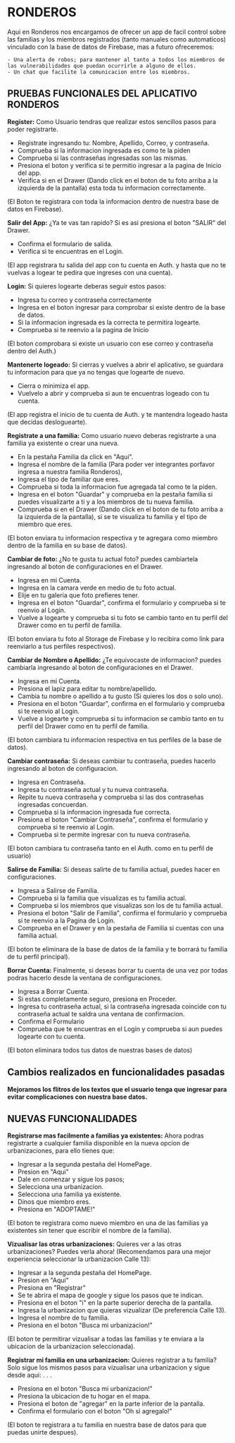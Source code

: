 # RONDEROS

Aqui en Ronderos nos encargamos de ofrecer un app de facil control sobre las familias y los miembros registrados (tanto manuales como automaticos) vinculado con la base de datos de Firebase, mas a futuro ofreceremos:

    - Una alerta de robos; para mantener al tanto a todos los miembros de las vulnerabilidades que puedan ocurrirle a alguno de ellos.
    - Un chat que facilite la comunicacion entre los miembros.

## PRUEBAS FUNCIONALES DEL APLICATIVO RONDEROS

**Register:**
Como Usuario tendras que realizar estos sencillos pasos para poder registrarte.
  - Registrate ingresando tu: Nombre, Apellido, Correo, y contraseña.
  - Comprueba si la informacion ingresada es como te la piden
  - Comprueba si las contraseñas ingresadas son las mismas.
  - Presiona el boton y verifica si te permitio ingresar a la pagina de Inicio del app.
  - Verifica si en el Drawer (Dando click en el boton de tu foto arriba a la izquierda de la pantalla) esta toda tu informacion correctamente.
  
  (El Boton te registrara con toda la informacion dentro de nuestra base de datos en Firebase).
  
**Salir del App:**
¿Ya te vas tan rapido? Si es asi presiona el boton "SALIR" del Drawer.
  - Confirma el formulario de salida.
  - Verifica si te encuentras en el Login.
  
  (El app registrara tu salida del app con tu cuenta en Auth. y hasta que no te vuelvas a logear te pedira que ingreses con una cuenta).
  
**Login:**
Si quieres logearte deberas seguir estos pasos:
  - Ingresa tu correo y contraseña correctamente
  - Ingresa en el boton ingresar para comprobar si existe dentro de la base de datos.
  - Si la informacion ingresada es la correcta te permitira logearte.
  - Comprueba si te reenvio a la pagina de Inicio
  
  (El boton comprobara si existe un usuario con ese correo y contraseña dentro del Auth.)
  
**Mantenerte logeado:**
Si cierras y vuelves a abrir el aplicativo, se guardara tu informacion para que ya no tengas que logearte de nuevo.
  - Cierra o minimiza el app.
  - Vuelvelo a abrir y comprueba si aun te encuentras logeado con tu cuenta.
  
  (El app registra el inicio de tu cuenta de Auth. y te mantendra logeado hasta que decidas desloguearte).
  
  
**Registrate a una familia:**
Como usuario nuevo deberas registrarte a una familia ya existente o crear una nueva.
  - En la pestaña Familia da click en "Aqui".
  - Ingresa el nombre de la familia (Para poder ver integrantes porfavor ingresa a nuestra familia Ronderos),
  - Ingresa el tipo de familiar que eres.
  - Comprueba si toda la informacion fue agregada tal como te la piden.
  - Ingresa en el boton "Guardar" y comprueba en la pestaña familia si puedes visualizarte a ti y a los miembros de tu nueva familia.
  - Comprueba si en el Drawer (Dando click en el boton de tu foto arriba a la izquierda de la pantalla), si se te visualiza tu familia y el tipo de miembro que eres.
  
  (El boton enviara tu informacion respectiva y te agregara como miembro dentro de la familia en su base de datos).
  
**Cambiar de foto:**
¿No te gusta tu actual foto? puedes cambiartela ingresando al boton de configuraciones en el Drawer.
  - Ingresa en mi Cuenta.
  - Ingresa en la camara verde en medio de tu foto actual.
  - Elije en tu galeria que foto prefieres tener.
  - Ingresa en el boton "Guardar", confirma el formulario y comprueba si te reenvio al Login.
  - Vuelve a logearte y comprueba si tu foto se cambio tanto en tu perfil del Drawer como en tu perfil de familia.
  
  (El boton enviara tu foto al Storage de Firebase y lo recibira como link para reenviarlo a tus perfiles respectivos).
  
**Cambiar de Nombre o Apellido:**
¿Te equivocaste de informacion? puedes cambiarla ingresando al boton de configuraciones en el Drawer.
  - Ingresa en mi Cuenta.
  - Presiona el lapiz para editar tu nombre/apellido.
  - Cambia tu nombre o apellido a tu gusto (Si quieres los dos o solo uno).
  - Presiona en el boton "Guardar", confirma en el formulario y comprueba si te reenvio al Login.
  - Vuelve a logearte y comprueba si tu informacion se cambio tanto en tu perfil del Drawer como en tu perfil de familia.
  
  (El boton cambiara tu informacion respectiva en tus perfiles de la base de datos).
  
**Cambiar contraseña:**
Si deseas cambiar tu contraseña, puedes hacerlo ingresando al boton de configuracion.
  - Ingresa en Contraseña.
  - Ingresa tu contraseña actual y tu nueva contraseña.
  - Repite tu nueva contraseña y comprueba si las dos contraseñas ingresadas concuerdan.
  - Comprueba si la informacion ingresada fue correcta.
  - Presiona el boton "Cambiar Contraseña", confirma el formulario y comprueba si te reenvio al Login.
  - Comprueba si te permite ingresar con tu nueva contraseña.
  
  (El boton cambiara tu contraseña tanto en el Auth. como en tu perfil de usuario)
  
**Salirse de Familia:**
Si deseas salirte de tu familia actual, puedes hacer en configuraciones.
  - Ingresa a Salirse de Familia.
  - Comprueba si la familia que visualizas es tu familia actual.
  - Comprueba si los miembros que visualizas son los de tu familia actual.
  - Presiona el boton "Salir de Familia", confirma el formulario y comprueba si te reenvio a la Pagina de Login.
  - Comprueba en el Drawer y en la pestaña de Familia si cuentas con una familia actual.
  
  (El boton te eliminara de la base de datos de la familia y te borrará tu familia de tu perfil principal).
  
**Borrar Cuenta:**
Finalmente, si deseas borrar tu cuenta de una vez por todas podras hacerlo desde la ventana de configuraciones.
  - Ingresa a Borrar Cuenta.
  - Si estas completamente seguro, presiona en Proceder.
  - Ingresa tu contraseña actual, si la contraseña ingresada coincide con tu contraseña actual te saldra una ventana de confirmacion.
  - Confirma el Formulario
  - Comprueba que te encuentras en el Login y comprueba si aun puedes logearte con tu cuenta.
  
  (El boton eliminara todos tus datos de nuestras bases de datos)

## Cambios realizados en funcionalidades pasadas

**Mejoramos los flitros de los textos que el usuario tenga que ingresar para evitar complicaciones con nuestra base datos.**
  
## NUEVAS FUNCIONALIDADES

**Registrarse mas facilmente a familias ya existentes:**
Ahora podras registrarte a cualquier familia disponible en la nueva opcion de urbanizaciones, para ello tienes que:
  - Ingresar a la segunda pestaña del HomePage.
  - Presion en "Aqui"
  - Dale en comenzar y sigue los pasos;
  - Selecciona una urbanizacion.
  - Selecciona una familia ya existente.
  - Dinos que miembro eres.
  - Presiona en "ADOPTAME!"
  
  (El boton te registrara como nuevo miembro en una de las familias ya existentes sin tener que escribir el nombre de la familia).
  
**Vizualisar las otras urbanizaciones:**
Quieres ver a las otras urbanizaciones? Puedes verla ahora! (Recomendamos para una mejor experiencia seleccionar la urbanizacion Calle 13):
  - Ingresar a la segunda pestaña del HomePage.
  - Presion en "Aqui"
  - Presiona en "Registrar"
  - Se te abrira el mapa de google y sigue los pasos que te indican.
  - Presiona en el boton "i" en la parte superior derecha de la pantalla.
  - Ingresa la urbanizacion que quieras vizualizar (De preferencia Calle 13).
  - Ingresa el nombre de tu familia.
  - Presiona en el boton "Busca mi urbanizacion!"
  
  (El boton te permitirar vizualisar a todas las familias y te enviara a la ubicacion de la urbanizacion seleccionada).

**Registrar mi familia en una urbanizacion:**
Quieres registrar a tu familia? Solo sigue los mismos pasos para vizualisar una urbanizacion y sigue desde aqui:
  . . .
  - Presiona en el boton "Busca mi urbanizacion!"
  - Presiona la ubicacion de tu hogar en el mapa.
  - Presiona el boton de "agregar" en la parte inferior de la pantalla.
  - Confirma el formulario con el boton "Oh si agregalo!"
  
  (El boton te registrara a tu familia en nuestra base de datos para que puedas unirte despues).

 
